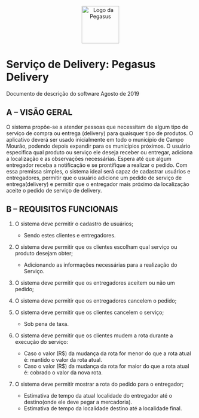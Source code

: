 
<p align="center">
  <img src="https://user-images.githubusercontent.com/6977257/64434394-d93f8000-d096-11e9-9474-53534c5cbd49.png" alt="Logo da Pegasus" width="100" height="100">
</p>

# Serviço de Delivery: Pegasus Delivery

Documento de descrição do software
Agosto de 2019


## A – VISÃO GERAL

O sistema propõe-se a atender pessoas que necessitam de algum tipo de serviço de compra ou entrega (delivery) para quaisquer tipo de produtos. O aplicativo deverá ser usado inicialmente em todo o município de Campo Mourão, podendo depois expandir para os municípios próximos. O usuário especifica qual produto ou serviço ele deseja receber ou entregar, adiciona a localização e as observações necessárias. Espera até que algum entregador receba a notificação e se prontifique a realizar o pedido. Com essa premissa simples, o sistema ideal será capaz de cadastrar  usuários e entregadores, permitir que o usuário adicione um         pedido de serviço de entrega(delivery) e permitir que o entregador mais próximo da localização aceite o pedido de serviço de delivery.                                                                                

## B – REQUISITOS FUNCIONAIS

1. O sistema deve permitir o cadastro de usuários;
    * Sendo estes clientes e entregadores.

2. O sistema deve permitir que os clientes escolham qual serviço ou produto desejam obter;
    * Adicionando as informações necessárias para a realização do Serviço. 

3. O sistema deve permitir que os entregadores aceitem ou não um pedido;

4. O sistema deve permitir que os entregadores cancelem o pedido;

5. O sistema deve permitir que os clientes cancelem o serviço;
    * Sob pena de taxa.
    
6. O sistema deve permitir que os clientes mudem a rota durante a execução do serviço:
    * Caso o valor (R$) da mudança da rota for menor do que a rota atual é: mantido o valor da rota atual.
    * Caso o valor (R$) da mudança da rota for maior do que a rota atual é: cobrado o valor da nova rota. 

7. O sistema deve permitir mostrar a rota do pedido para o entregador;
    * Estimativa de tempo da atual localidade do entregador até o destino(onde ele deve pegar a mercadoria).
    * Estimativa de tempo da localidade destino até a localidade final.
